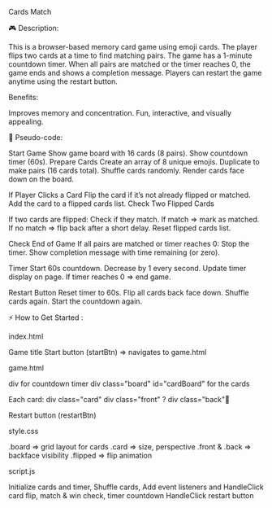 Cards Match

🎮 Description:

This is a browser-based memory card game using emoji cards. The player flips two cards at a time to find matching pairs. The game has a 1-minute countdown timer. When all pairs are matched or the timer reaches 0, the game ends and shows a completion message. Players can restart the game anytime using the restart button.

Benefits:

Improves memory and concentration. Fun, interactive, and visually appealing.

📝 Pseudo-code:

Start Game Show game board with 16 cards (8 pairs). Show countdown timer (60s). Prepare Cards Create an array of 8 unique emojis. Duplicate to make pairs (16 cards total). Shuffle cards randomly. Render cards face down on the board.

If Player Clicks a Card Flip the card if it’s not already flipped or matched. Add the card to a flipped cards list. Check Two Flipped Cards

If two cards are flipped: Check if they match. If match => mark as matched. If no match => flip back after a short delay. Reset flipped cards list.

Check End of Game If all pairs are matched or timer reaches 0: Stop the timer. Show completion message with time remaining (or zero).

Timer Start 60s countdown. Decrease by 1 every second. Update timer display on page. If timer reaches 0 => end game.

Restart Button Reset timer to 60s. Flip all cards back face down. Shuffle cards again. Start the countdown again.

⚡ How to Get Started :

index.html

Game title Start button (startBtn) => navigates to game.html

game.html

div for countdown timer div class="board" id="cardBoard" for the cards

Each card: div class="card" div class="front" ? div class="back"🐶

Restart button (restartBtn)

style.css

.board => grid layout for cards .card => size, perspective .front & .back => backface visibility .flipped => flip animation

script.js

Initialize cards and timer, Shuffle cards, Add event listeners and HandleClick card flip, match & win check, timer countdown HandleClick restart button


